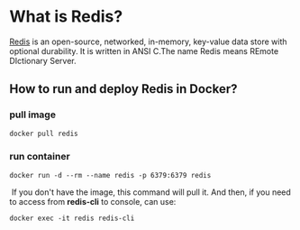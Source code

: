 # What is Redis?

[Redis](https://en.wikipedia.org/wiki/Redis) is an open-source, networked, in-memory, key-value data store with optional durability. It is written in ANSI C.The name Redis means REmote DIctionary Server.

## How to run and deploy Redis in Docker?

### 	pull image

```bash
docker pull redis
```

### 	run container

```
docker run -d --rm --name redis -p 6379:6379 redis
```

​	If you don't have the image, this command will pull it. And then, if you need to access from **redis-cli** to console, can 	use:

```
docker exec -it redis redis-cli
```
